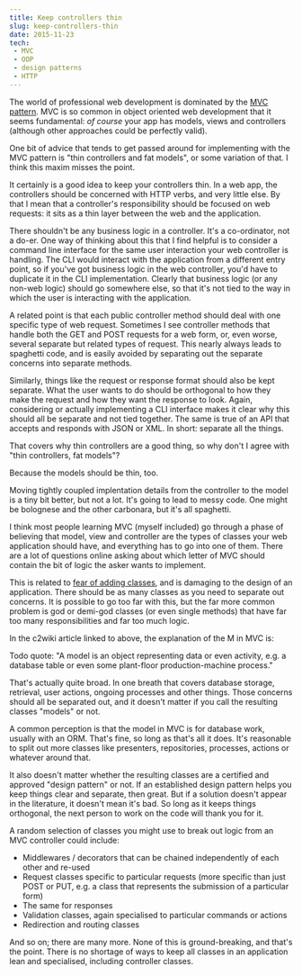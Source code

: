 ```yaml
---
title: Keep controllers thin
slug: keep-controllers-thin
date: 2015-11-23
tech:
 - MVC
 - OOP
 - design patterns
 - HTTP
---
```


The world of professional web development is dominated by the [MVC
pattern](http://c2.com/cgi/wiki?ModelViewController). MVC is so common in
object oriented web development that it seems fundamental: _of course_ your
app has models, views and controllers (although other approaches could be
perfectly valid).

One bit of advice that tends to get passed around for implementing with
the MVC pattern is "thin controllers and fat models", or some  variation of
that. I think this maxim misses the point.

It certainly is a good idea to keep your controllers thin. In a web app, the
controllers should be concerned with HTTP verbs, and very little else. By that
I mean that a controller's responsibility should be focused on web requests:
it sits as a thin layer between the web and the application.

There shouldn't be any business logic in a controller. It's a co-ordinator,
not a do-er. One way of thinking about this that I find helpful is to consider
a command line interface for the same user interaction your web controller
is handling. The CLI would interact with the application from a different
entry point, so if you've got business logic in the web controller, you'd
have to duplicate it in the CLI implementation. Clearly that business logic
(or any non-web logic) should go somewhere else, so that it's not tied to
the way in which the user is interacting with the application.

A related point is that each public controller method should deal with
one specific type of web request. Sometimes I see controller methods that
handle both the GET and POST requests for a web form, or, even worse, several
separate but related types of request. This nearly always leads to spaghetti
code, and is easily avoided by separating out the separate concerns into
separate methods.

Similarly, things like the request or response format should also be kept
separate. What the user wants to do should be orthogonal to how they make
the request and how they want the response to look. Again, considering or
actually implementing a CLI interface makes it clear why this should all be
separate and not tied together. The same is true of an API that accepts and
responds with JSON or XML. In short: separate all the things.

That covers why thin controllers are a good thing, so why don't I agree with
"thin controllers, fat models"?

Because the models should be thin, too.

Moving tightly coupled implentation details from the controller to the model
is a tiny bit better, but not a lot. It's going to lead to messy code. One
might be bolognese and the other carbonara, but it's all spaghetti.

I think most people learning MVC (myself included) go through a phase of
believing that model, view and controller are the types of classes your web
application should have, and everything has to go into one of them. There
are a lot of questions online asking about which letter of MVC should contain
the bit of logic the asker wants to implement.

This is related to [fear of adding
classes](http://c2.com/cgi/wiki?FearOfAddingClasses), and is damaging to
the design of an application. There should be as many classes as you need
to separate out concerns. It is possible to go too far with this, but the
far more common problem is god or demi-god classes (or even single methods)
that have far too many responsibilities and far too much logic.

In the c2wiki article linked to above, the explanation of the M in MVC is:

Todo quote: "A model is an object representing data or even activity, e.g. a
database table or even some plant-floor production-machine process."

That's actually quite broad. In one breath that covers database storage,
retrieval, user actions, ongoing processes and other things. Those concerns
should all be separated out, and it doesn't matter if you call the resulting
classes "models" or not.

A common perception is that the model in MVC is for database work, usually
with an ORM. That's fine, so long as that's all it does. It's reasonable to
split out more classes like presenters, repositories, processes, actions or
whatever around that.

It also doesn't matter whether the resulting classes are a certified and
approved "design pattern" or not. If an established design pattern helps
you keep things clear and separate, then great. But if a solution doesn't
appear in the literature, it doesn't mean it's bad. So long as it keeps
things orthogonal, the next person to work on the code will thank you for it.

A random selection of classes you might use to break out logic from an MVC
controller could include:

 - Middlewares / decorators that can be chained independently of each other and
 re-used
 - Request classes specific to particular requests (more specific than
 just POST or PUT, e.g. a class that represents the submission of a particular
 form)
 - The same for responses
 - Validation classes, again specialised to particular commands or actions
 - Redirection and routing classes

And so on; there are many more. None of this is ground-breaking, and that's
the point. There is no shortage of ways to keep all classes in an application
lean and specialised, including  controller classes.
